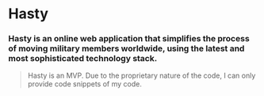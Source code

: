 # Hasty

### Hasty is an online web application that simplifies the process of moving military members worldwide, using the latest and most sophisticated technology stack. 

> Hasty is an MVP. Due to the proprietary nature of the code, I can only provide code snippets of my code. 
